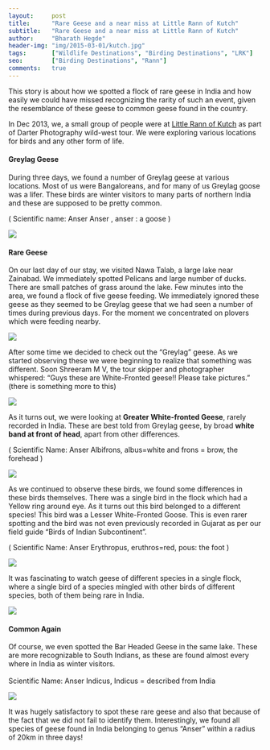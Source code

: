 ```yaml
---
layout:     post
title:      "Rare Geese and a near miss at Little Rann of Kutch"
subtitle:   "Rare Geese and a near miss at Little Rann of Kutch"
author:     "Bharath Hegde"
header-img: "img/2015-03-01/kutch.jpg"
tags:       ["Wildlife Destinations", "Birding Destinations", "LRK"]
seo:		["Birding Destinations", "Rann"]
comments:   true
---
```



<p>This story is about how we spotted a flock of rare geese in India and how easily we could have missed recognizing the rarity of such an event, given the resemblance of these geese to common geese found in the country.</p>

<p>In Dec 2013, we, a small group of people were at <a href="http://www.wilderhood.com/destination/Kutch">Little Rann of Kutch</a> as part of <a href="http://www.wilderhood.com/organizer/Darter%20Photography" style="text-decoration:none">Darter Photography</a> wild-west tour. We were exploring various locations for birds and any other form of life.</p>

<h4>Greylag Geese</h4>

<p>During three days, we found a number of Greylag geese at various locations. Most of us were Bangaloreans, and for many of us Greylag goose was a lifer. These birds are winter visitors to many parts of northern India and these are supposed to be pretty common.</p>
<p>( Scientific name: Anser Anser , anser : a goose )
</p>

<img src="{{ site.baseurl }}/img/2015-03-01/kutch2.jpg">

<h4>Rare Geese</h4>

<p>On our last day of our stay, we visited Nawa Talab, a large lake near Zainabad.  We immediately spotted Pelicans and large number of ducks. There are small patches of grass around the lake. Few minutes into the area, we found a flock of five geese feeding. We immediately ignored these geese as they seemed to be Greylag geese that we had seen a number of times during previous days. For the moment we concentrated on plovers which were feeding nearby.
</p>

<img src="{{ site.baseurl }}/img/2015-03-01/kutch3.jpg">

<p>After some time we decided to check out the “Greylag” geese. As we started observing these we were beginning to realize that something was different. Soon <a href="{{ site.baseurl }}/authors/Shreeram MV" style="text-decoration:none">Shreeram M V</a>, the tour skipper and photographer whispered: “Guys these are White-Fronted geese!! Please take pictures.” (there is something more to this)</p>

<img src="{{ site.baseurl }}/img/2015-03-01/kutch4.jpg">

<p>As it turns out, we were looking at <strong>Greater White-fronted Geese</strong>, rarely recorded in India. These are best told from Greylag geese, by broad <strong>white band at front of head</strong>, apart from other differences.</p>
<p>( Scientific Name: Anser Albifrons, albus=white and frons = brow, the forehead )</p>

<img src="{{ site.baseurl }}/img/2015-03-01/kutch5.jpg">

<p>As we continued to observe these birds, we found some differences in these birds themselves. There was a single bird in the flock which had a Yellow ring around eye. As it turns out this bird belonged to a different species! This bird was a Lesser White-Fronted Goose. This is even rarer spotting and  the bird was not even previously recorded in Gujarat as per our field guide “Birds of Indian Subcontinent”.</p>

<p>( Scientific Name: Anser Erythropus,  eruthros=red, pous: the foot )</p>

<img src="{{ site.baseurl }}/img/2015-03-01/kutch1.jpg">

<p>It was fascinating to watch geese of different species in a single flock, where a single bird of a species mingled with other birds of different species, both of them being rare in India.</p>

<img src="{{ site.baseurl }}/img/2015-03-01/kutch6.jpg">

<h4>Common Again</h4>

<p>Of course, we even spotted the  Bar Headed Geese in the same lake. These are more recognizable to South Indians, as these are found almost every where in India as winter visitors.<br><br>
Scientific Name: Anser Indicus,  Indicus = described from India</p>

<img src="{{ site.baseurl }}/img/2015-03-01/kutch7.jpg">

<p>It was hugely satisfactory to spot these rare geese and also that because of the fact that we did not fail to identify them. Interestingly, we found all species of geese found in India belonging to genus “Anser” within a radius of 20km in three days!</p>